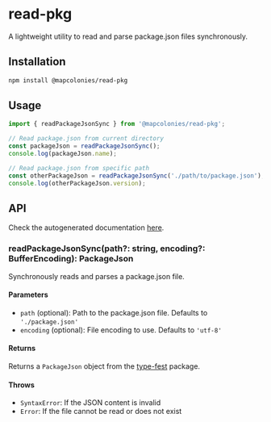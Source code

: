 # read-pkg

A lightweight utility to read and parse package.json files synchronously.

## Installation

```bash
npm install @mapcolonies/read-pkg
```

## Usage

```typescript
import { readPackageJsonSync } from '@mapcolonies/read-pkg';

// Read package.json from current directory
const packageJson = readPackageJsonSync();
console.log(packageJson.name);

// Read package.json from specific path
const otherPackageJson = readPackageJsonSync('./path/to/package.json');
console.log(otherPackageJson.version);
```

## API
Check the autogenerated documentation [here](https://mapcolonies.github.io/read-pkg/).

### readPackageJsonSync(path?: string, encoding?: BufferEncoding): PackageJson

Synchronously reads and parses a package.json file.

#### Parameters

- `path` (optional): Path to the package.json file. Defaults to `'./package.json'`
- `encoding` (optional): File encoding to use. Defaults to `'utf-8'`

#### Returns

Returns a `PackageJson` object from the [type-fest](https://github.com/sindresorhus/type-fest) package.

#### Throws

- `SyntaxError`: If the JSON content is invalid
- `Error`: If the file cannot be read or does not exist
